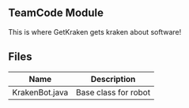 ## TeamCode Module
This is where GetKraken gets kraken about software!<br />
## Files
|Name|Description|
|-----|-----|
|KrakenBot.java |Base class for robot |
